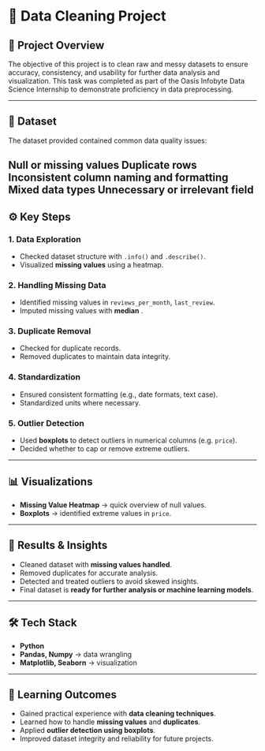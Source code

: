 # 🧹 Data Cleaning Project

## 📌 Project Overview

The objective of this project is to clean raw and messy datasets to ensure accuracy, consistency, and usability for further data analysis and visualization. 
This task was completed as part of the Oasis Infobyte Data Science Internship to demonstrate proficiency in data preprocessing.

---

## 📂 Dataset

The dataset provided contained common data quality issues:

Null or missing values
Duplicate rows
Inconsistent column naming and formatting
Mixed data types
Unnecessary or irrelevant field
---

## ⚙️ Key Steps

### 1. Data Exploration

* Checked dataset structure with `.info()` and `.describe()`.
* Visualized **missing values** using a heatmap.

### 2. Handling Missing Data

* Identified missing values in `reviews_per_month`, `last_review`.
* Imputed missing values with **median** .

### 3. Duplicate Removal

* Checked for duplicate records.
* Removed duplicates to maintain data integrity.

### 4. Standardization

* Ensured consistent formatting (e.g., date formats, text case).
* Standardized units where necessary.

### 5. Outlier Detection

* Used **boxplots** to detect outliers in numerical columns (e.g. `price`).
* Decided whether to cap or remove extreme outliers.

---

## 📊 Visualizations

* **Missing Value Heatmap** → quick overview of null values.
* **Boxplots** → identified extreme values in `price`.

---

## 🚀 Results & Insights

* Cleaned dataset with **missing values handled**.
* Removed duplicates for accurate analysis.
* Detected and treated outliers to avoid skewed insights.
* Final dataset is **ready for further analysis or machine learning models**.

---

## 🛠️ Tech Stack

* **Python**
* **Pandas, Numpy** → data wrangling
* **Matplotlib, Seaborn** → visualization

---

## 📌 Learning Outcomes

* Gained practical experience with **data cleaning techniques**.
* Learned how to handle **missing values** and **duplicates**.
* Applied **outlier detection using boxplots**.
* Improved dataset integrity and reliability for future projects.
